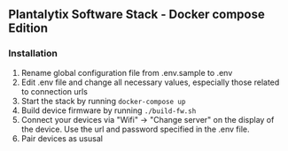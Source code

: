 ## Plantalytix Software Stack - Docker compose Edition

### Installation

1. Rename global configuration file from .env.sample to .env
2. Edit .env file and change all necessary values, especially those related to connection urls
3. Start the stack by running ```docker-compose up```
4. Build device firmware by running ```./build-fw.sh```
5. Connect your devices via "Wifi" -> "Change server" on the display of the device. Use the url and password specified in the .env file.
6. Pair devices as ususal